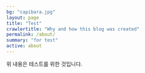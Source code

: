```yaml
---
bg: "capibara.jpg"
layout: page
title: "Test"
crawlertitle: "Why and how this blog was created"
permalink: /about/
summary: "for test"
active: about
---
```


위 내용은 테스트를 위한 것입니다.

